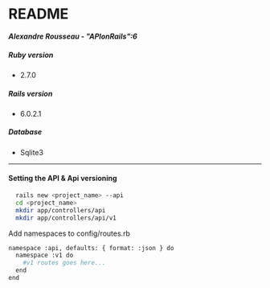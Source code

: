 # README
***Alexandre Rousseau - "APIonRails":6***

##### Ruby version
- 2.7.0

##### Rails version
- 6.0.2.1

##### Database
- Sqlite3

---

#### Setting the API & Api versioning
```sh
  rails new <project_name> --api
  cd <project_name>
  mkdir app/controllers/api
  mkdir app/controllers/api/v1
```

 Add namespaces to config/routes.rb

```sh
namespace :api, defaults: { format: :json } do
  namespace :v1 do
    #v1 routes goes here...
  end
end
```

